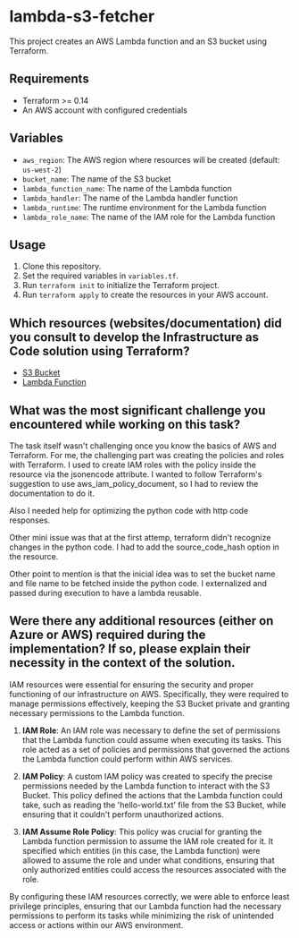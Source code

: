 # lambda-s3-fetcher

This project creates an AWS Lambda function and an S3 bucket using Terraform.

## Requirements

- Terraform >= 0.14
- An AWS account with configured credentials

## Variables

- `aws_region`: The AWS region where resources will be created (default: `us-west-2`)
- `bucket_name`: The name of the S3 bucket
- `lambda_function_name`: The name of the Lambda function
- `lambda_handler`: The name of the Lambda handler function
- `lambda_runtime`: The runtime environment for the Lambda function
- `lambda_role_name`: The name of the IAM role for the Lambda function

## Usage

1. Clone this repository.
2. Set the required variables in `variables.tf`.
3. Run `terraform init` to initialize the Terraform project.
4. Run `terraform apply` to create the resources in your AWS account.

## Which resources (websites/documentation) did you consult to develop the Infrastructure as Code solution using Terraform?

- [S3 Bucket](https://registry.terraform.io/providers/hashicorp/aws/latest/docs/resources/s3_bucket)
- [Lambda Function](https://registry.terraform.io/providers/hashicorp/aws/latest/docs/resources/lambda_function)

## What was the most significant challenge you encountered while working on this task?

The task itself wasn't challenging once you know the basics of AWS and Terraform. For me, the challenging part was creating the policies and roles with Terraform. I used to create IAM roles with the policy inside the resource via the jsonencode attribute. I wanted to follow Terraform's suggestion to use aws_iam_policy_document, so I had to review the documentation to do it.

Also I needed help for optimizing the python code with http code responses.

Other mini issue was that at the first attemp, terraform didn't recognize changes in the python code. I had to add the source_code_hash option in the resource.

Other point to mention is that the inicial idea was to set the bucket name and file name to be fetched inside the python code. I externalized and passed during execution to have a lambda reusable.

## Were there any additional resources (either on Azure or AWS) required during the implementation? If so, please explain their necessity in the context of the solution.

IAM resources were essential for ensuring the security and proper functioning of our infrastructure on AWS. Specifically, they were required to manage permissions effectively, keeping the S3 Bucket private and granting necessary permissions to the Lambda function.

1. **IAM Role**: An IAM role was necessary to define the set of permissions that the Lambda function could assume when executing its tasks. This role acted as a set of policies and permissions that governed the actions the Lambda function could perform within AWS services.

2. **IAM Policy**: A custom IAM policy was created to specify the precise permissions needed by the Lambda function to interact with the S3 Bucket. This policy defined the actions that the Lambda function could take, such as reading the 'hello-world.txt' file from the S3 Bucket, while ensuring that it couldn't perform unauthorized actions.

3. **IAM Assume Role Policy**: This policy was crucial for granting the Lambda function permission to assume the IAM role created for it. It specified which entities (in this case, the Lambda function) were allowed to assume the role and under what conditions, ensuring that only authorized entities could access the resources associated with the role.

By configuring these IAM resources correctly, we were able to enforce least privilege principles, ensuring that our Lambda function had the necessary permissions to perform its tasks while minimizing the risk of unintended access or actions within our AWS environment.